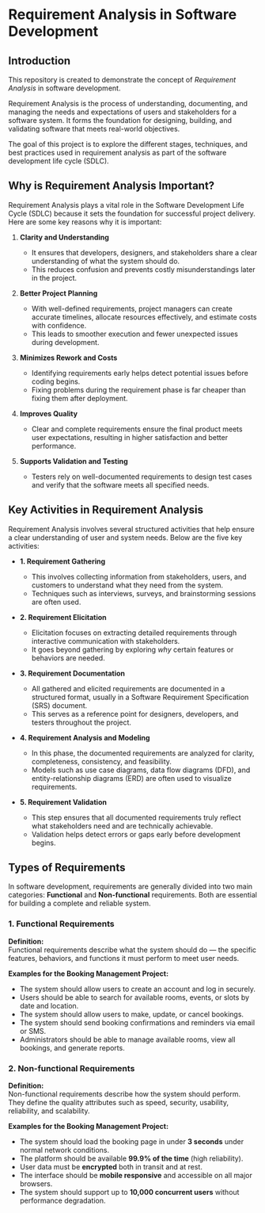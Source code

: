 # Requirement Analysis in Software Development

## Introduction
This repository is created to demonstrate the concept of *Requirement Analysis* in software development. 

Requirement Analysis is the process of understanding, documenting, and managing the needs and expectations of users and stakeholders for a software system. It forms the foundation for designing, building, and validating software that meets real-world objectives.

The goal of this project is to explore the different stages, techniques, and best practices used in requirement analysis as part of the software development life cycle (SDLC).

## Why is Requirement Analysis Important?

Requirement Analysis plays a vital role in the Software Development Life Cycle (SDLC) because it sets the foundation for successful project delivery. Here are some key reasons why it is important:

1. **Clarity and Understanding**
   - It ensures that developers, designers, and stakeholders share a clear understanding of what the system should do.  
   - This reduces confusion and prevents costly misunderstandings later in the project.

2. **Better Project Planning**
   - With well-defined requirements, project managers can create accurate timelines, allocate resources effectively, and estimate costs with confidence.  
   - This leads to smoother execution and fewer unexpected issues during development.

3. **Minimizes Rework and Costs**
   - Identifying requirements early helps detect potential issues before coding begins.  
   - Fixing problems during the requirement phase is far cheaper than fixing them after deployment.

4. **Improves Quality**
   - Clear and complete requirements ensure the final product meets user expectations, resulting in higher satisfaction and better performance.

5. **Supports Validation and Testing**
   - Testers rely on well-documented requirements to design test cases and verify that the software meets all specified needs.

## Key Activities in Requirement Analysis

Requirement Analysis involves several structured activities that help ensure a clear understanding of user and system needs. Below are the five key activities:

- **1. Requirement Gathering**
  - This involves collecting information from stakeholders, users, and customers to understand what they need from the system.  
  - Techniques such as interviews, surveys, and brainstorming sessions are often used.

- **2. Requirement Elicitation**
  - Elicitation focuses on extracting detailed requirements through interactive communication with stakeholders.  
  - It goes beyond gathering by exploring *why* certain features or behaviors are needed.

- **3. Requirement Documentation**
  - All gathered and elicited requirements are documented in a structured format, usually in a Software Requirement Specification (SRS) document.  
  - This serves as a reference point for designers, developers, and testers throughout the project.

- **4. Requirement Analysis and Modeling**
  - In this phase, the documented requirements are analyzed for clarity, completeness, consistency, and feasibility.  
  - Models such as use case diagrams, data flow diagrams (DFD), and entity-relationship diagrams (ERD) are often used to visualize requirements.

- **5. Requirement Validation**
  - This step ensures that all documented requirements truly reflect what stakeholders need and are technically achievable.  
  - Validation helps detect errors or gaps early before development begins.

## Types of Requirements

In software development, requirements are generally divided into two main categories: **Functional** and **Non-functional** requirements. Both are essential for building a complete and reliable system.

### 1. Functional Requirements

**Definition:**  
Functional requirements describe what the system should do — the specific features, behaviors, and functions it must perform to meet user needs.

**Examples for the Booking Management Project:**
- The system should allow users to create an account and log in securely.
- Users should be able to search for available rooms, events, or slots by date and location.
- The system should allow users to make, update, or cancel bookings.
- The system should send booking confirmations and reminders via email or SMS.
- Administrators should be able to manage available rooms, view all bookings, and generate reports.

### 2. Non-functional Requirements

**Definition:**  
Non-functional requirements describe how the system should perform. They define the quality attributes such as speed, security, usability, reliability, and scalability.

**Examples for the Booking Management Project:**
- The system should load the booking page in under **3 seconds** under normal network conditions.
- The platform should be available **99.9% of the time** (high reliability).
- User data must be **encrypted** both in transit and at rest.
- The interface should be **mobile responsive** and accessible on all major browsers.
- The system should support up to **10,000 concurrent users** without performance degradation.


